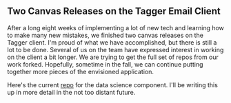 ## Two Canvas Releases on the Tagger Email Client

After a long eight weeks of implementing a lot of new tech and learning how to make many new mistakes, we finished two canvas releases on the Tagger client. I'm proud of what we have accomplished, but there is still a lot to be done. Several of us on the team have expressed interest in working on the client a bit longer. We are trying to get the full set of repos from our work forked. Hopefully, sometime in the fall, we can continue putting together more pieces of the envisioned application.

Here's the current <a href="https://github.com/Lambda-School-Labs/tagger-ds">repo</a> for the data science component. I'll be writing this up in more detail in the not too distant future.

